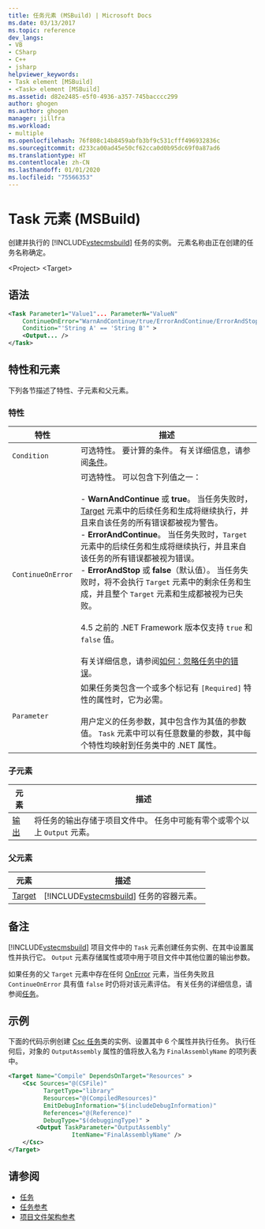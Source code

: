 ```yaml
---
title: 任务元素 (MSBuild) | Microsoft Docs
ms.date: 03/13/2017
ms.topic: reference
dev_langs:
- VB
- CSharp
- C++
- jsharp
helpviewer_keywords:
- Task element [MSBuild]
- <Task> element [MSBuild]
ms.assetid: d82e2485-e5f0-4936-a357-745bacccc299
author: ghogen
ms.author: ghogen
manager: jillfra
ms.workload:
- multiple
ms.openlocfilehash: 76f808c14b8459abfb3bf9c531cfff496932836c
ms.sourcegitcommit: d233ca00ad45e50cf62cca0d0b95dc69f0a87ad6
ms.translationtype: HT
ms.contentlocale: zh-CN
ms.lasthandoff: 01/01/2020
ms.locfileid: "75566353"
---
```

# <a name="task-element-msbuild"></a>Task 元素 (MSBuild)
创建并执行的 [!INCLUDE[vstecmsbuild](../extensibility/internals/includes/vstecmsbuild_md.md)] 任务的实例。 元素名称由正在创建的任务名称确定。

 \<Project> \<Target>

## <a name="syntax"></a>语法

```xml
<Task Parameter1="Value1"... ParameterN="ValueN"
    ContinueOnError="WarnAndContinue/true/ErrorAndContinue/ErrorAndStop/false"
    Condition="'String A' == 'String B'" >
    <Output... />
</Task>
```

## <a name="attributes-and-elements"></a>特性和元素
 下列各节描述了特性、子元素和父元素。

### <a name="attributes"></a>特性

|特性|描述|
|---------------|-----------------|
|`Condition`|可选特性。 要计算的条件。 有关详细信息，请参阅[条件](../msbuild/msbuild-conditions.md)。|
|`ContinueOnError`|可选特性。 可以包含下列值之一：<br /><br /> -   **WarnAndContinue** 或 **true**。 当任务失败时，[Target](../msbuild/target-element-msbuild.md) 元素中的后续任务和生成将继续执行，并且来自该任务的所有错误都被视为警告。<br />-   **ErrorAndContinue**。 当任务失败时，`Target` 元素中的后续任务和生成将继续执行，并且来自该任务的所有错误都被视为错误。<br />-   **ErrorAndStop** 或 **false**（默认值）。 当任务失败时，将不会执行 `Target` 元素中的剩余任务和生成，并且整个 `Target` 元素和生成都被视为已失败。<br /><br /> 4\.5 之前的 .NET Framework 版本仅支持 `true` 和 `false` 值。<br /><br /> 有关详细信息，请参阅[如何：忽略任务中的错误](../msbuild/how-to-ignore-errors-in-tasks.md)。|
|`Parameter`|如果任务类包含一个或多个标记有 `[Required]` 特性的属性时，它为必需。<br /><br /> 用户定义的任务参数，其中包含作为其值的参数值。 `Task` 元素中可以有任意数量的参数，其中每个特性均映射到任务类中的 .NET 属性。|

### <a name="child-elements"></a>子元素

|元素|描述|
|-------------|-----------------|
|[输出](../msbuild/output-element-msbuild.md)|将任务的输出存储于项目文件中。 任务中可能有零个或零个以上 `Output` 元素。|

### <a name="parent-elements"></a>父元素

| 元素 | 描述 |
| - | - |
| [Target](../msbuild/target-element-msbuild.md) | [!INCLUDE[vstecmsbuild](../extensibility/internals/includes/vstecmsbuild_md.md)] 任务的容器元素。 |

## <a name="remarks"></a>备注
 [!INCLUDE[vstecmsbuild](../extensibility/internals/includes/vstecmsbuild_md.md)] 项目文件中的 `Task` 元素创建任务实例、在其中设置属性并执行它。 `Output` 元素存储属性或项中用于项目文件中其他位置的输出参数。

 如果任务的父 `Target` 元素中存在任何 [OnError](../msbuild/onerror-element-msbuild.md) 元素，当任务失败且 `ContinueOnError` 具有值 `false` 时仍将对该元素评估。 有关任务的详细信息，请参阅[任务](../msbuild/msbuild-tasks.md)。

## <a name="example"></a>示例
 下面的代码示例创建 [Csc 任务](../msbuild/csc-task.md)类的实例、设置其中 6 个属性并执行任务。 执行任何后，对象的 `OutputAssembly` 属性的值将放入名为 `FinalAssemblyName` 的项列表中。

```xml
<Target Name="Compile" DependsOnTarget="Resources" >
    <Csc Sources="@(CSFile)"
          TargetType="library"
          Resources="@(CompiledResources)"
          EmitDebugInformation="$(includeDebugInformation)"
          References="@(Reference)"
          DebugType="$(debuggingType)" >
        <Output TaskParameter="OutputAssembly"
                  ItemName="FinalAssemblyName" />
    </Csc>
</Target>
```

## <a name="see-also"></a>请参阅
- [任务](../msbuild/msbuild-tasks.md)
- [任务参考](../msbuild/msbuild-task-reference.md)
- [项目文件架构参考](../msbuild/msbuild-project-file-schema-reference.md)
